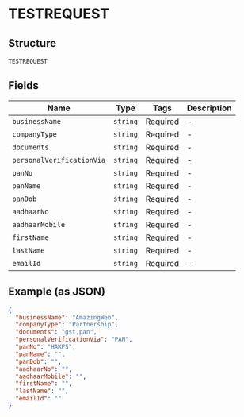 
# TESTREQUEST

## Structure

`TESTREQUEST`

## Fields

| Name | Type | Tags | Description |
|  --- | --- | --- | --- |
| `businessName` | `string` | Required | - |
| `companyType` | `string` | Required | - |
| `documents` | `string` | Required | - |
| `personalVerificationVia` | `string` | Required | - |
| `panNo` | `string` | Required | - |
| `panName` | `string` | Required | - |
| `panDob` | `string` | Required | - |
| `aadhaarNo` | `string` | Required | - |
| `aadhaarMobile` | `string` | Required | - |
| `firstName` | `string` | Required | - |
| `lastName` | `string` | Required | - |
| `emailId` | `string` | Required | - |

## Example (as JSON)

```json
{
  "businessName": "AmazingWeb",
  "companyType": "Partnership",
  "documents": "gst,pan",
  "personalVerificationVia": "PAN",
  "panNo": "HAKPS",
  "panName": "",
  "panDob": "",
  "aadhaarNo": "",
  "aadhaarMobile": "",
  "firstName": "",
  "lastName": "",
  "emailId": ""
}
```

